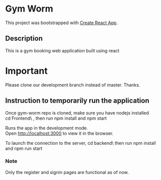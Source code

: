 # Gym Worm

This project was bootstrapped with [Create React App](https://github.com/facebook/create-react-app).

## Description 

This is a gym booking web application built using react 

# Important

Please clone our development branch instead of master. Thanks.

## Instruction to temporarily run the application

Once gym-worm repo is cloned, make sure you have nodejs installed \
cd Frontend\ , then run npm install and npm start

Runs the app in the development mode.\
Open [http://localhost:3000](http://localhost:3000) to view it in the browser.

To launch the connection to the server, cd backend\ then run npm install and npm run start

### Note
Only the register and signin pages are functional as of now.
